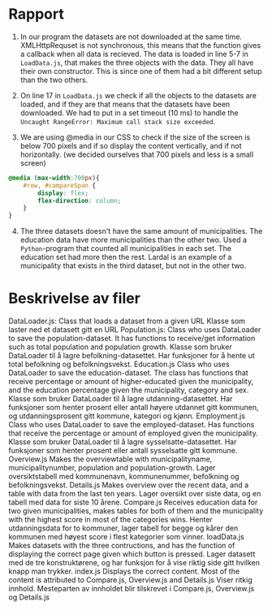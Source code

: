 # Rapport

1. In our program the datasets are not downloaded at the same time. XMLHttpRequset is not synchronous, this means that the function gives a callback when all data is recieved. The data is loaded in line 5-7 in `LoadData.js`, that makes the three objects with the data. They all have their own constructor. This is since one of them had a bit different setup than the two others.

2. On line 17 in `LoadData.js` we check if all the objects to the datasets are loaded, and if they are that means that the datasets have been downloaded. We had to put in a set timeout (10 ms) to handle the `Uncaught RangeError: Maximum call stack size exceeded`.

3. We are using @media in our CSS to check if the size of the screen is below 700 pixels and if so display the content vertically, and if not horizontally. (we decided ourselves that 700 pixels and less is a small screen)
```css
@media (max-width:700px){
    #row, #compareSpan {
        display: flex;
        flex-direction: column;
    }
}
```

4. The three datasets doesn't have the same amount of municipalities. The education data have more municipalities than the other two. Used a `Python`-program that counted all municipalities in each set. The education set had more then the rest. Lardal is an example of a municipality that exists in the third dataset, but not in the other two.

# Beskrivelse av filer

DataLoader.js:
    Class that loads a dataset from a given URL
    Klasse som laster ned et datasett gitt en URL
Population.js:
    Class who uses DataLoader to save the population-dataset. It has functions to receive/get information such as total population and population growth. 
    Klasse som bruker DataLoader til å lagre befolkning-datasettet.
    Har funksjoner for å hente ut total befolkning og befolkningsvekst.
Education.js
    Class who uses DataLoader to save the education-dataset. The class has functions that receive percentage or amount of higher-educated given the municipality, and the education percentage given the municipality, category and sex. 
    Klasse som bruker DataLoader til å lagre utdanning-datasettet.
    Har funksjoner som henter prosent eller antall høyere utdannet gitt kommunen, og utdanningsprosent gitt kommune, kategori og kjønn.
Employment.js
    Class who uses DataLoader to save the employed-dataset. Has functions that receive the percentage or amount of employed given the municipality.  
    Klasse som bruker DataLoader til å lagre sysselsatte-datasettet.
    Har funksjoner som henter prosent eller antall sysselsatte gitt kommune.
Overview.js
    Makes the overviewtable with municipalityname, municipalitynumber, population and population-growth.
    Lager oversiktstabell med kommunenavn, kommunenummer, befolkning og befolkningsvekst.
Details.js 
    Makes overview over the recent data, and a table with data from the last ten years. 
    Lager oversikt over siste data, og en tabell med data for siste 10 årene.
Compare.js
    Receives education data for two given municipalities, makes tables for both of them and the municipality with the highest score in most of the categories wins.
    Henter utdanningsdata for to kommuner, lager tabell for begge og kårer den kommunen med høyest score i flest kategorier som vinner.
loadData.js
    Makes datasets with the three contructions, and has the function of displaying the correct page given which button is pressed.
    Lager datasett med de tre konstruktørene, og har funksjon for å vise riktig side gitt hvilken knapp man trykker.
index.js
    Displays the correct content. Most of the content is attributed to Compare.js, Overview.js and Details.js
    Viser ritkig innhold. Mesteparten av innholdet blir tilskrevet i Compare.js, Overview.js og Details.js